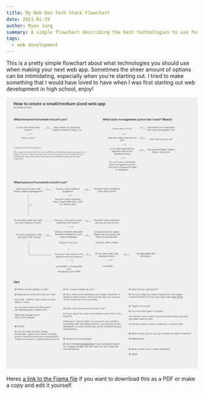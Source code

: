```yaml
---
title: My Web Dev Tech Stack Flowchart
date: 2021-01-29
author: Ryan Jung
summary: A simple flowchart describing the best technologies to use for your web application.
tags:
  - web development
---
```


This is a pretty simple flowchart about what technologies you should use when making your next web app. Sometimes the sheer amount of options can be intimidating, especially when you're starting out. I tried to make something that I would have loved to have when I was first starting out web development in high school, enjoy!

<a href='/static/img/flowchart.png'><img src='/static/img/flowchart.png'/></a>

Heres [a link to the Figma file](https://www.figma.com/file/7d6OEYBCLTFQ4RPkX6p4ne/How-to-create-a-small-medium-sized-web-app?node-id=1%3A4) if you want to download this as a PDF or make a copy and edit it yourself.
